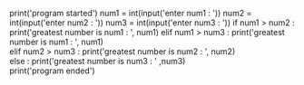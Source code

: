 print('program started')
num1 = int(input('enter num1 : '))
num2 = int(input('enter num2 : '))
num3 = int(input('enter num3 : '))
if num1 > num2 :
    print('greatest number is num1 : ', num1)
elif num1 > num3 :
    print('greatest number is num1 : ', num1)  
elif num2 > num3 :
    print('greatest number is num2 : ', num2)      
else :
    print('greatest number is num3 : ' ,num3)    
print('program ended')   
